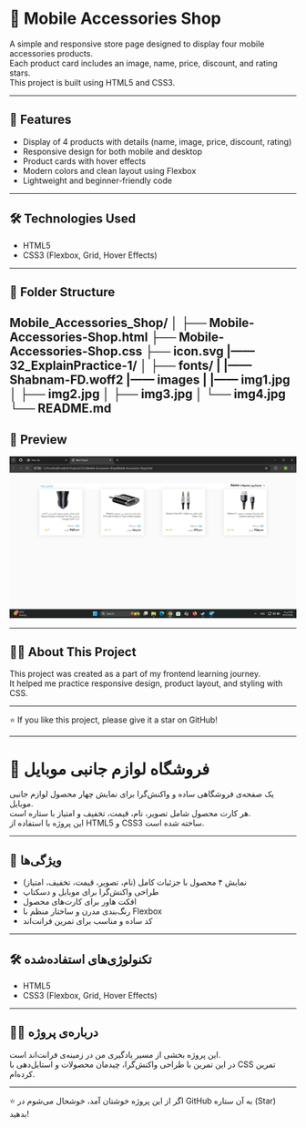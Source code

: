 # 🛒 Mobile Accessories Shop

A simple and responsive store page designed to display four mobile accessories products.  
Each product card includes an image, name, price, discount, and rating stars.  
This project is built using HTML5 and CSS3.

---

## 🔹 Features
- Display of 4 products with details (name, image, price, discount, rating)  
- Responsive design for both mobile and desktop  
- Product cards with hover effects  
- Modern colors and clean layout using Flexbox  
- Lightweight and beginner-friendly code  

---

## 🛠️ Technologies Used
- HTML5  
- CSS3 (Flexbox, Grid, Hover Effects)

---

## 📁 Folder Structure
Mobile_Accessories_Shop/ │ ├── Mobile-Accessories-Shop.html ├── Mobile-Accessories-Shop.css ├──  icon.svg  |——  32_ExplainPractice-1/ │   ├──  fonts/  |   |——   Shabnam-FD.woff2  |——  images  |   |—— img1.jpg │   ├── img2.jpg │   ├── img3.jpg │   └── img4.jpg └── README.md
---

## 👀 Preview
![Project Preview](Mobile-Accessories-Shop/32_ExplainPractice-1/images/preview.png)

---

## 👨‍💻 About This Project
This project was created as a part of my frontend learning journey.  
It helped me practice responsive design, product layout, and styling with CSS.

---

⭐ If you like this project, please give it a star on GitHub!

---

# 🛒 فروشگاه لوازم جانبی موبایل

یک صفحه‌ی فروشگاهی ساده و واکنش‌گرا برای نمایش چهار محصول لوازم جانبی موبایل.  
هر کارت محصول شامل تصویر، نام، قیمت، تخفیف و امتیاز با ستاره است.  
این پروژه با استفاده از HTML5 و CSS3 ساخته شده است.

---

## 🔹 ویژگی‌ها
- نمایش ۴ محصول با جزئیات کامل (نام، تصویر، قیمت، تخفیف، امتیاز)  
- طراحی واکنش‌گرا برای موبایل و دسکتاپ  
- افکت هاور برای کارت‌های محصول  
- رنگ‌بندی مدرن و ساختار منظم با Flexbox  
- کد ساده و مناسب برای تمرین فرانت‌اند  

---

## 🛠️ تکنولوژی‌های استفاده‌شده
- HTML5  
- CSS3 (Flexbox, Grid, Hover Effects)

---

## 👨‍💻 درباره‌ی پروژه
این پروژه بخشی از مسیر یادگیری من در زمینه‌ی فرانت‌اند است.  
در این تمرین با طراحی واکنش‌گرا، چیدمان محصولات و استایل‌دهی با CSS تمرین کرده‌ام.

---

⭐ اگر از این پروژه خوشتان آمد، خوشحال می‌شوم در GitHub به آن ستاره (Star) بدهید!
